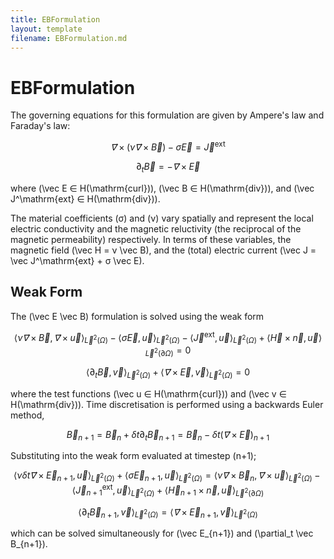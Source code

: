 ```yaml
---
title: EBFormulation
layout: template
filename: EBFormulation.md
---
```

# EBFormulation
The governing equations for this formulation are given by Ampere's law and Faraday's law:

$$
\vec ∇× \left(ν \vec ∇× \vec B\right) -σ\vec E = \vec J^\mathrm{ext}
$$

$$
\partial_t \vec B = -\vec ∇× \vec E
$$

where \(\vec E ∈ H(\mathrm{curl})\), \(\vec B ∈ H(\mathrm{div})\), and \(\vec J^\mathrm{ext} ∈ H(\mathrm{div})\).

The material coefficients \(σ\) and \(ν\) vary spatially and represent the local electric conductivity and the magnetic reluctivity (the reciprocal of the magnetic permeability) respectively. In terms of these variables, the magnetic field \(\vec H = ν \vec B\), and the (total) electric current \(\vec J = \vec J^\mathrm{ext} + σ \vec E\).


## Weak Form
The \(\vec E \vec B\) formulation is solved using the weak form

$$
\langle ν \vec ∇× \vec B, \vec ∇× \vec u \rangle_{\vec L^2(\Omega)} - \langle σ \vec E, \vec u \rangle_{\vec L^2(\Omega)} - \langle \vec J^\mathrm{ext}, \vec u\rangle_{\vec L^2(\Omega)} + \langle \vec H × \vec n, \vec u\rangle_{\vec L^2(\partial \Omega)} = 0
$$

$$
\langle \partial_t \vec B, \vec v \rangle_{\vec L^2(\Omega)} + \langle \vec ∇× \vec E, \vec v \rangle_{\vec L^2(\Omega)} = 0
$$

where the test functions \(\vec u ∈ H(\mathrm{curl})\) and \(\vec v ∈ H(\mathrm{div})\). Time discretisation is performed using a backwards Euler method, 

$$
\vec B_{n+1} = \vec B_{n} + \delta t \partial_t \vec B_{n+1} = \vec B_{n} - \delta t \left(\vec ∇× \vec E\right)_{n+1} 
$$

Substituting into the weak form evaluated at timestep \(n+1\);

$$
 \langle  ν \delta t \vec ∇× \vec E_{n+1}, \vec u \rangle_{\vec L^2(\Omega)} + \langle  σ \vec E_{n+1}, \vec u \rangle_{\vec L^2(\Omega)} = \langle ν \vec ∇× \vec B_n, \vec ∇× \vec u \rangle_{\vec L^2(\Omega)} - \langle \vec J_{n+1}^\mathrm{ext}, \vec u\rangle_{\vec L^2(\Omega)} + \langle \vec H_{n+1} × \vec n, \vec u\rangle_{\vec L^2(\partial \Omega)}
$$

$$
\langle \partial_t \vec B_{n+1}, \vec v \rangle_{\vec L^2(\Omega)} =
\langle  \vec ∇× \vec E_{n+1}, \vec v \rangle_{\vec L^2(\Omega)}
$$

which can be solved simultaneously for \(\vec E_{n+1}\) and \(\partial_t \vec B_{n+1}\).

